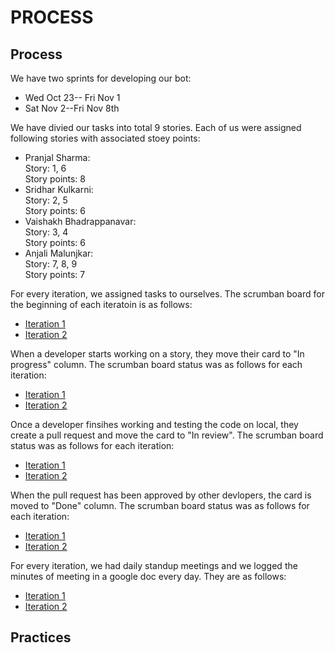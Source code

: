 # PROCESS

## Process

We have two sprints for developing our bot:
+ Wed Oct 23-- Fri Nov 1
+ Sat Nov 2--Fri Nov 8th

We have divied our tasks into total 9 stories. Each of us were assigned following stories with associated stoey points:
+ Pranjal Sharma:\
	Story: 1, 6\
	Story points: 8
+ Sridhar Kulkarni:\
	Story: 2, 5\
	Story points: 6
+ Vaishakh Bhadrappanavar:\
	Story: 3, 4\
	Story points: 6
+ Anjali Malunjkar:\
	Story: 7, 8, 9\
	Story points: 7

For every iteration, we assigned tasks to ourselves. The scrumban board for the beginning of each iteratoin is as follows:
+ [Iteration 1](https://github.ncsu.edu/csc510-fall2019/CSC510-12/tree/dev/scrumban/Iteration1)
+ [Iteration 2](https://github.ncsu.edu/csc510-fall2019/CSC510-12/tree/dev/scrumban/Iteration1)

When a developer starts working on a story, they move their card to "In progress" column. The scrumban board status was as follows for each iteration:
+ [Iteration 1](https://github.ncsu.edu/csc510-fall2019/CSC510-12/tree/dev/scrumban/Iteration1)
+ [Iteration 2](https://github.ncsu.edu/csc510-fall2019/CSC510-12/tree/dev/scrumban/Iteration1)

Once a developer finsihes working and testing the code on local, they create a pull request and move the card to "In review". The scrumban board status was as follows for each iteration:
+ [Iteration 1](https://github.ncsu.edu/csc510-fall2019/CSC510-12/tree/dev/scrumban/Iteration1)
+ [Iteration 2](https://github.ncsu.edu/csc510-fall2019/CSC510-12/tree/dev/scrumban/Iteration1)

When the pull request has been approved by other devlopers, the card is moved to "Done" column. The scrumban board status was as follows for each iteration:
+ [Iteration 1](https://github.ncsu.edu/csc510-fall2019/CSC510-12/tree/dev/scrumban/Iteration1)
+ [Iteration 2](https://github.ncsu.edu/csc510-fall2019/CSC510-12/tree/dev/scrumban/Iteration1)


For every iteration, we had daily standup meetings and we logged the minutes of meeting in a google doc every day. They are as follows:

+ [Iteration 1](https://github.ncsu.edu/csc510-fall2019/CSC510-12/tree/dev/scrumban/Iteration1)
+ [Iteration 2](https://github.ncsu.edu/csc510-fall2019/CSC510-12/tree/dev/scrumban/Iteration1)


### 

## Practices